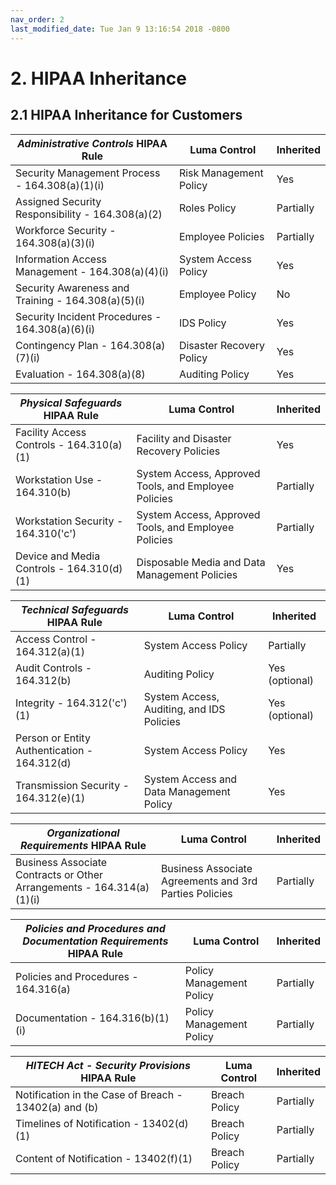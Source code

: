 ```yaml
---
nav_order: 2
last_modified_date: Tue Jan 9 13:16:54 2018 -0800
---
```


# 2. HIPAA Inheritance

## 2.1 HIPAA Inheritance for Customers

| _Administrative Controls_ HIPAA Rule               | Luma Control             | Inherited |
|----------------------------------------------------|--------------------------|-----------|
| Security Management Process - 164.308(a)(1)(i)     | Risk Management Policy   | Yes       |
| Assigned Security Responsibility - 164.308(a)(2)   | Roles Policy             | Partially |
| Workforce Security - 164.308(a)(3)(i)              | Employee Policies        | Partially |
| Information Access Management - 164.308(a)(4)(i)   | System Access Policy     | Yes       |
| Security Awareness and Training - 164.308(a)(5)(i) | Employee Policy          | No        |
| Security Incident Procedures - 164.308(a)(6)(i)    | IDS Policy               | Yes       |
| Contingency Plan - 164.308(a)(7)(i)                | Disaster Recovery Policy | Yes       |
| Evaluation - 164.308(a)(8)                         | Auditing Policy          | Yes       |

| _Physical Safeguards_ HIPAA Rule          | Luma Control                                         | Inherited |
|-------------------------------------------|------------------------------------------------------|-----------|
| Facility Access Controls - 164.310(a)(1)  | Facility and Disaster Recovery Policies              | Yes       |
| Workstation Use - 164.310(b)              | System Access, Approved Tools, and Employee Policies | Partially |
| Workstation Security - 164.310('c')       | System Access, Approved Tools, and Employee Policies | Partially |
| Device and Media Controls - 164.310(d)(1) | Disposable Media and Data Management Policies        | Yes       |

| _Technical Safeguards_ HIPAA Rule            | Luma Control                              | Inherited      |
|----------------------------------------------|-------------------------------------------|----------------|
| Access Control - 164.312(a)(1)               | System Access Policy                      | Partially      |
| Audit Controls - 164.312(b)                  | Auditing Policy                           | Yes (optional) |
| Integrity - 164.312('c')(1)                  | System Access, Auditing, and IDS Policies | Yes (optional) |
| Person or Entity Authentication - 164.312(d) | System Access Policy                      | Yes            |
| Transmission Security - 164.312(e)(1)        | System Access and Data Management Policy  | Yes            |

| _Organizational Requirements_ HIPAA Rule                              | Luma Control                                           | Inherited |
|-----------------------------------------------------------------------|--------------------------------------------------------|-----------|
| Business Associate Contracts or Other Arrangements - 164.314(a)(1)(i) | Business Associate Agreements and 3rd Parties Policies | Partially |

| _Policies and Procedures and Documentation Requirements_ HIPAA Rule | Luma Control             | Inherited |
|---------------------------------------------------------------------|--------------------------|-----------|
| Policies and Procedures - 164.316(a)                                | Policy Management Policy | Partially |
| Documentation - 164.316(b)(1)(i)                                    | Policy Management Policy | Partially |

| _HITECH Act - Security Provisions_ HIPAA Rule         | Luma Control | Inherited |
|-------------------------------------------------------|---------------|-----------|
| Notification in the Case of Breach - 13402(a) and (b) | Breach Policy | Partially |
| Timelines of Notification - 13402(d)(1)               | Breach Policy | Partially |
| Content of Notification - 13402(f)(1)                 | Breach Policy | Partially |
